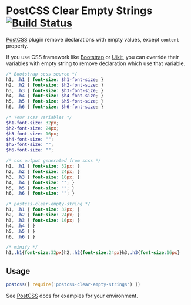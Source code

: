# PostCSS Clear Empty Strings [![Build Status][ci-img]][ci]

[PostCSS] plugin remove declarations with empty values, except `content` property.

[PostCSS]: https://github.com/postcss/postcss
[ci-img]:  https://travis-ci.org/shrpne/postcss-clear-empty-strings.svg
[ci]:      https://travis-ci.org/shrpne/postcss-clear-empty-strings

If you use CSS framework like [Bootstrap](https://getbootstrap.com/) or [Uikit](https://getuikit.com/), you can override their variables with empty string to remove declaration which use that variable.

```scss
/* Bootstrap scss source */
h1, .h1 { font-size: $h1-font-size; }
h2, .h2 { font-size: $h2-font-size; }
h3, .h3 { font-size: $h3-font-size; }
h4, .h4 { font-size: $h4-font-size; }
h5, .h5 { font-size: $h5-font-size; }
h6, .h6 { font-size: $h6-font-size; }

/* Your scss variables */
$h1-font-size: 32px;
$h2-font-size: 24px;
$h3-font-size: 16px;
$h4-font-size: "";
$h5-font-size: "";
$h6-font-size: "";

/* css output generated from scss */
h1, .h1 { font-size: 32px; }
h2, .h2 { font-size: 24px; }
h3, .h3 { font-size: 16px; }
h4, .h4 { font-size: ""; }
h5, .h5 { font-size: ""; }
h6, .h6 { font-size: ""; }

/* postcss-clear-empty-string */
h1, .h1 { font-size: 32px; }
h2, .h2 { font-size: 24px; }
h3, .h3 { font-size: 16px; }
h4, .h4 { }
h5, .h5 { }
h6, .h6 { }

/* minify */
h1,.h1{font-size:32px}h2,.h2{font-size:24px}h3,.h3{font-size:16px}
```


## Usage

```js
postcss([ require('postcss-clear-empty-strings') ])
```

See [PostCSS] docs for examples for your environment.
